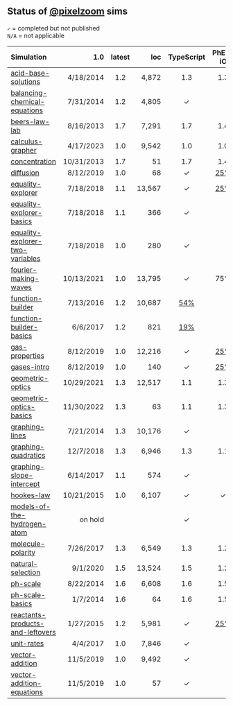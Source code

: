 ## Status of [@pixelzoom](https://github.com/pixelzoom) sims

`✓` = completed but not published<br>
`N/A` = not applicable

| Simulation                                                                                              |        1.0 | latest |    loc |                           TypeScript                           |                                    PhET-iO                                    |                                    Alt Input                                    |                                    UI Sound                                     |                           Dynamic Locale                           | Simulation Preferences | Color Profile |
|:--------------------------------------------------------------------------------------------------------|-----------:|:------:|-------:|:--------------------------------------------------------------:|:-----------------------------------------------------------------------------:|:-------------------------------------------------------------------------------:|:-------------------------------------------------------------------------------:|:------------------------------------------------------------------:|:----------------------:|:-------------:|
| [acid-base-solutions](https://github.com/phetsims/acid-base-solutions/issues)                           |  4/18/2014 |  1.2   |  4,872 |                              1.3                               |                                      1.3                                      |                                       1.3                                       |                                       1.3                                       |                                1.3                                 |          1.3           |      1.3      |
| [balancing-chemical-equations](https://github.com/phetsims/balancing-chemical-equations/issues)         |  7/31/2014 |  1.2   |  4,805 |                               ✓                                |                                                                               |                                                                                 |                                                                                 |                                 ✓                                  |          N/A           |      N/A      |
| [beers-law-lab](https://github.com/phetsims/beers-law-lab/issues)                                       |  8/16/2013 |  1.7   |  7,291 |                              1.7                               |                                      1.4                                      |                                                                                 |                                                                                 |                                1.7                                 |          1.7           |      N/A      |
| [calculus-grapher](https://github.com/phetsims/calculus-grapher/issues)                                 |  4/17/2023 |  1.0   |  9,542 |                              1.0                               |                                      1.0                                      |         [#125](https://github.com/phetsims/calculus-grapher/issues/125)         |                                                                                 |                                1.0                                 |          1.0           |      1.0      |
| [concentration](https://github.com/phetsims/concentration/issues)                                       | 10/31/2013 |  1.7   |     51 |                              1.7                               |                                      1.4                                      |                                                                                 |                                                                                 |                                1.7                                 |          1.7           |      N/A      |
| [diffusion](https://github.com/phetsims/diffusion/issues)                                               |  8/12/2019 |  1.0   |     68 |                               ✓                                |          [25%](https://github.com/phetsims/gas-properties/issues/77)          |                                                                                 |                                                                                 |                                 ✓                                  |           ✓            |       ✓       |
| [equality-explorer](https://github.com/phetsims/equality-explorer/issues)                               |  7/18/2018 |  1.1   | 13,567 |                               ✓                                |        [25%](https://github.com/phetsims/equality-explorer/issues/200)        |                                                                                 |                                                                                 |                                                                    |          N/A           |      N/A      |
| [equality-explorer-basics](https://github.com/phetsims/equality-explorer-basics/issues)                 |  7/18/2018 |  1.1   |    366 |                               ✓                                |                                                                               |                                                                                 |                                                                                 |                                                                    |          N/A           |      N/A      |
| [equality-explorer-two-variables](https://github.com/phetsims/equality-explorer-two-variables/issues)   |  7/18/2018 |  1.0   |    280 |                               ✓                                |                                                                               |                                                                                 |                                                                                 |                                                                    |          N/A           |      N/A      |
| [fourier-making-waves](https://github.com/phetsims/fourier-making-waves/issues)                         | 10/13/2021 |  1.0   | 13,795 |                               ✓                                |                                      75%                                      |                                                                                 |                                                                                 | [80%](https://github.com/phetsims/fourier-making-waves/issues/225) |          N/A           |       ✓       |
| [function-builder](https://github.com/phetsims/function-builder/issues)                                 |  7/13/2016 |  1.2   | 10,687 | [54%](https://github.com/phetsims/function-builder/issues/158) |                                                                               |                                                                                 |                                                                                 |   [80%](https://github.com/phetsims/function-builder/issues/156)   |          N/A           |      N/A      |
| [function-builder-basics](https://github.com/phetsims/function-builder-basics/issues)                   |   6/6/2017 |  1.2   |    821 | [19%](https://github.com/phetsims/function-builder/issues/158) |                                                                               |                                                                                 |                                                                                 |  [80%](https://github.com/phetsims/function-builder/issues/156)    |          N/A           |      N/A      |
| [gas-properties](https://github.com/phetsims/gas-properties/issues)                                     |  8/12/2019 |  1.0   | 12,216 |                               ✓                                |          [25%](https://github.com/phetsims/gas-properties/issues/77)          |                                                                                 |                                                                                 |                                 ✓                                  |           ✓            |       ✓       |
| [gases-intro](https://github.com/phetsims/gases-intro/issues)                                           |  8/12/2019 |  1.0   |    140 |                               ✓                                |          [25%](https://github.com/phetsims/gas-properties/issues/77)          |                                                                                 |                                                                                 |                                 ✓                                  |           ✓            |       ✓       |
| [geometric-optics](https://github.com/phetsims/geometric-optics/issues)                                 | 10/29/2021 |  1.3   | 12,517 |                              1.1                               |                                      1.3                                      |                                       1.3                                       |                                       1.3                                       |                                1.3                                 |          1.3           |      1.0      |
| [geometric-optics-basics](https://github.com/phetsims/geometric-optics-basics/issues)                   | 11/30/2022 |  1.3   |     63 |                              1.1                               |                                      1.3                                      |                                       1.3                                       |                                       1.3                                       |                                1.3                                 |          1.2           |      1.2      |
| [graphing-lines](https://github.com/phetsims/graphing-lines/issues)                                     |  7/21/2014 |  1.3   | 10,176 |                               ✓                                |                                                                               |                                                                                 |                                                                                 |    [25%](https://github.com/phetsims/graphing-lines/issues/140)    |          N/A           |               |
| [graphing-quadratics](https://github.com/phetsims/graphing-quadratics/issues)                           |  12/7/2018 |  1.3   |  6,946 |                              1.3                               |                                      1.1                                      |                                                                                 |                                                                                 |                                1.3                                 |          N/A           |               |
| [graphing-slope-intercept](https://github.com/phetsims/graphing-slope-intercept/issues)                 |  6/14/2017 |  1.1   |    574 |                               ✓                                |                                                                               |                                                                                 |                                                                                 |                                 ✓                                  |          N/A           |               |
| [hookes-law](https://github.com/phetsims/hookes-law/issues)                                             | 10/21/2015 |  1.0   |  6,107 |                               ✓                                |                                       ✓                                       |                                                                                 |                                                                                 |      [25%](https://github.com/phetsims/hookes-law/issues/81)       |          N/A           |               |
| [models-of-the-hydrogen-atom](https://github.com/phetsims/models-of-the-hydrogen-atom/issues)           |    on hold |        |        |                               ✓                                |                                                                               |                                                                                 |                                                                                 |                                                                    |                        |               |
| [molecule-polarity](https://github.com/phetsims/molecule-polarity/issues)                               |  7/26/2017 |  1.3   |  6,549 |                              1.3                               |                                      1.2                                      |                                                                                 |                                                                                 |                                1.3                                 |          1.3           |      N/A      |
| [natural-selection](https://github.com/phetsims/natural-selection/issues)                               |   9/1/2020 |  1.5   | 13,524 |                              1.5                               |                                      1.2                                      |                                                                                 |                                                                                 |                                1.5                                 |          N/A           |      N/A      |
| [ph-scale](https://github.com/phetsims/ph-scale/issues)                                                 |  8/22/2014 |  1.6   |  6,608 |                              1.6                               |                                      1.5                                      | [#249](https://github.com/phetsims/ph-scale/issues/249#issuecomment-1319350553) | [#248](https://github.com/phetsims/ph-scale/issues/248#issuecomment-1319254656) |                                1.6                                 |          1.6           |      N/A      |
| [ph-scale-basics](https://github.com/phetsims/ph-scale-basics/issues)                                   |   1/7/2014 |  1.6   |     64 |                              1.6                               |                                      1.5                                      | [#249](https://github.com/phetsims/ph-scale/issues/249#issuecomment-1319350553) | [#248](https://github.com/phetsims/ph-scale/issues/248#issuecomment-1319254656) |                                1.6                                 |          1.6           |      N/A      |
| [reactants-products-and-leftovers](https://github.com/phetsims/reactants-products-and-leftovers/issues) |  1/27/2015 |  1.2   |  5,981 |                               ✓                                | [25%](https://github.com/phetsims/reactants-products-and-leftovers/issues/78) |                                                                                 |                                                                                 |                                 ✓                                  |          N/A           |      N/A      |
| [unit-rates](https://github.com/phetsims/unit-rates/issues)                                             |   4/4/2017 |  1.0   |  7,846 |                               ✓                                |                                                                               |                                                                                 |                                                                                 |      [5%](https://github.com/phetsims/unit-rates/issues/222)       |          N/A           |               |
| [vector-addition](https://github.com/phetsims/vector-addition/issues)                                   |  11/5/2019 |  1.0   |  9,492 |                               ✓                                |                                                                               |                                                                                 |                                                                                 |    [0%](https://github.com/phetsims/vector-addition/issues/280)    |          N/A           |               |
| [vector-addition-equations](https://github.com/phetsims/vector-addition-equations/issues)               |  11/5/2019 |  1.0   |     57 |                               ✓                                |                                                                               |                                                                                 |                                                                                 |                                 ✓                                  |          N/A           |               |
